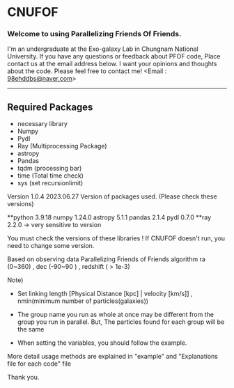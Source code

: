 # CNUFOF
### Welcome to using Parallelizing Friends Of Friends. 

I'm an undergraduate at the Exo-galaxy Lab in Chungnam National University. 
If you have any questions or feedback about PFOF code, Place contact us at the email address below.
I want your opinions and thoughts about the code. Please feel free to contact me! 
<Email : 98ehddbs@naver.com>

-------------------------------------------------------------------------------------------------
## Required Packages 
                           
* necessary library 
* Numpy
* Pydl                            
* Ray (Multiprocessing Package)
* astropy
* Pandas 
* tqdm (processing bar)
* time (Total time check)
* sys (set recursionlimit) 

Version 1.0.4 2023.06.27
Version of packages used. (Please check these versions)

**python  3.9.18
numpy   1.24.0
astropy 5.1.1
pandas  2.1.4
pydl    0.7.0 
**ray     2.2.0 -> very sensitive to version

You must check the versions of these libraries ! If CNUFOF doesn't run, you need to change some version.

 Based on observing data Parallelizing Friends of Friends algorithm 
ra (0~360) , dec (-90~90 ) , redshift ( > 1e-3) 


Note) 
- Set linking length [Physical Distance [kpc] | velocity [km/s]] , nmin(minimum number of particles(galaxies)) 

- The group name you run as whole at once may be different from the group you run in parallel. But, The particles found for each group will be the same 

- When setting the variables, you should follow the example.

More detail usage methods are explained in "example" and "Explanations file for each code"  file 

Thank you. 
